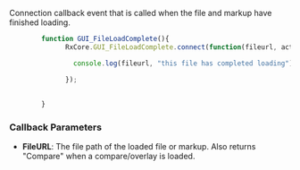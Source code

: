 Connection callback event that is called when the file and markup have finished loading.


```javascript
        function GUI_FileLoadComplete(){
              RxCore.GUI_FileLoadComplete.connect(function(fileurl, activefile){

                console.log(fileurl, "this file has completed loading")

              });
              
        
        }
```

### Callback Parameters
- **FileURL**: The file path of the loaded file or markup. Also returns "Compare" when a compare/overlay is loaded.